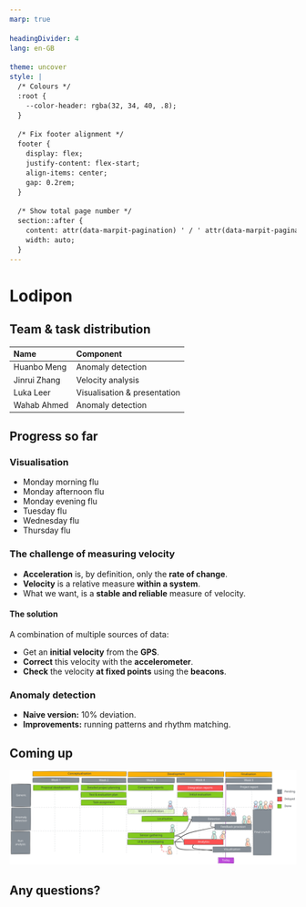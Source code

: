 ```yaml
---
marp: true

headingDivider: 4
lang: en-GB

theme: uncover
style: |
  /* Colours */
  :root {
    --color-header: rgba(32, 34, 40, .8);
  }

  /* Fix footer alignment */
  footer {
    display: flex;
    justify-content: flex-start;
    align-items: center;
    gap: 0.2rem;
  }

  /* Show total page number */
  section::after {
    content: attr(data-marpit-pagination) ' / ' attr(data-marpit-pagination-total);
    width: auto;
  }
---
```


<!--
paginate: true
footer: "Pitch #3 | 2024-10-28"
-->

<!--
_paginate: skip
-->

# <!--fit--> Lodipon

## Team & task distribution

| Name         | Component                             |
| :----------- | :------------------------------------ |
| Huanbo Meng  | Anomaly detection                     |
| Jinrui Zhang | Velocity analysis                     |
| Luka Leer    | Visualisation & presentation          |
| Wahab Ahmed  | Anomaly detection                     |

## Progress so far

### Visualisation

* Monday morning flu
* Monday afternoon flu
* Monday evening flu
* Tuesday flu
* Wednesday flu
* Thursday flu

### The challenge of measuring velocity

* **Acceleration** is, by definition, only the **rate of change**.
* **Velocity** is a relative measure **within a system**.
* What we want, is a **stable and reliable** measure of velocity.

#### The solution

A combination of multiple sources of data:

* Get an **initial velocity** from the **GPS**.
* **Correct** this velocity with the **accelerometer**.
* **Check** the velocity **at fixed points** using the **beacons**.

### Anomaly detection

* **Naive version:** 10% deviation.
* **Improvements:** running patterns and rhythm matching.

## Coming up

![w:30cm](asset/planning.svg)

## Any questions?
